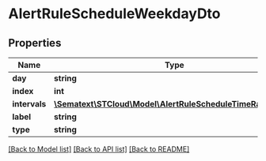 # AlertRuleScheduleWeekdayDto

## Properties
Name | Type | Description | Notes
------------ | ------------- | ------------- | -------------
**day** | **string** |  | [optional] 
**index** | **int** |  | [optional] 
**intervals** | [**\Sematext\STCloud\Model\AlertRuleScheduleTimeRangeDto[]**](AlertRuleScheduleTimeRangeDto.md) |  | [optional] 
**label** | **string** |  | [optional] 
**type** | **string** |  | [optional] 

[[Back to Model list]](../README.md#documentation-for-models) [[Back to API list]](../README.md#documentation-for-api-endpoints) [[Back to README]](../README.md)


